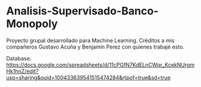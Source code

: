# Analisis-Supervisado-Banco-Monopoly
Proyecto grupal desarrollado para Machine Learning. Créditos a mis compañeros Gustavo Acuña y Benjamín Perez con quienes trabajé esto.

Database: https://docs.google.com/spreadsheets/d/11cPGfN7KdELnCWqr_KcekNUrgmHk1hnZ/edit?usp=sharing&ouid=100433639541515474284&rtpof=true&sd=true
